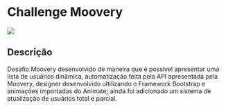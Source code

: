 # Challenge Moovery
![](https://moovery.app/img/favicon.png)

## Descrição

Desafio Moovery desenvolvido de maneira que é possível apresentar uma lista de usuários dinâmica, automatização feita pela API apresentada pela Moovery, designer desenvolvido ultilizando o Framework Bootstrap e animações importadas do Animate; ainda foi adicionado um sistema de atualização de usuários total e parcial.
